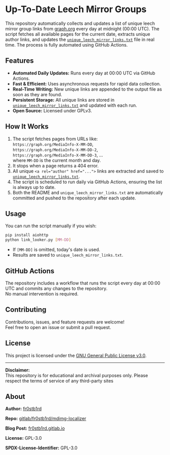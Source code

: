 # Up-To-Date Leech Mirror Groups

This repository automatically collects and updates a list of unique leech mirror group links from [graph.org](https://graph.org) every day at midnight (00:00 UTC). The script fetches all available pages for the current date, extracts unique author links, and updates the [`unique_leech_mirror_links.txt`](unique_leech_mirror_links.txt) file in real time. The process is fully automated using GitHub Actions.

## Features

- **Automated Daily Updates:** Runs every day at 00:00 UTC via GitHub Actions.
- **Fast & Efficient:** Uses asynchronous requests for rapid data collection.
- **Real-Time Writing:** New unique links are appended to the output file as soon as they are found.
- **Persistent Storage:** All unique links are stored in [`unique_leech_mirror_links.txt`](unique_leech_mirror_links.txt) and updated with each run.
- **Open Source:** Licensed under GPLv3.

## How It Works

1. The script fetches pages from URLs like:  
   `https://graph.org/MediaInfo-X-MM-DD`,  
   `https://graph.org/MediaInfo-X-MM-DD-2`,  
   `https://graph.org/MediaInfo-X-MM-DD-3`, ...  
   where `MM-DD` is the current month and day.
2. It stops when a page returns a 404 error.
3. All unique `<a rel="author" href="...">` links are extracted and saved to [`unique_leech_mirror_links.txt`](unique_leech_mirror_links.txt).
4. The script is scheduled to run daily via GitHub Actions, ensuring the list is always up to date.
5. Both the README and `unique_leech_mirror_links.txt` are automatically committed and pushed to the repository after each update.

## Usage

You can run the script manually if you wish:

```bash
pip install aiohttp
python link_looker.py [MM-DD]
```

- If `[MM-DD]` is omitted, today's date is used.
- Results are saved to `unique_leech_mirror_links.txt`.

## GitHub Actions

The repository includes a workflow that runs the script every day at 00:00 UTC and commits any changes to the repository.  
No manual intervention is required.

## Contributing

Contributions, issues, and feature requests are welcome!  
Feel free to open an issue or submit a pull request.

## License

This project is licensed under the [GNU General Public License v3.0](LICENSE).

---

**Disclaimer:**  
This repository is for educational and archival purposes only. Please respect the terms of service of any third-party sites

## About

**Author:** [fr0stb1rd](https://fr0stb1rd.gitlab.io/) 

**Repo:** [gitlab/fr0stb1rd/mdimg-localizer](https://gitlab.com/fr0stb1rd/mdimg-localizer)

**Blog Post:**  [fr0stb1rd.gitlab.io](https://fr0stb1rd.gitlab.io/posts/mdimg_localizer-automatic-markdown-image-localizer/)

**License:** GPL-3.0

**SPDX-License-Identifier:** GPL-3.0
